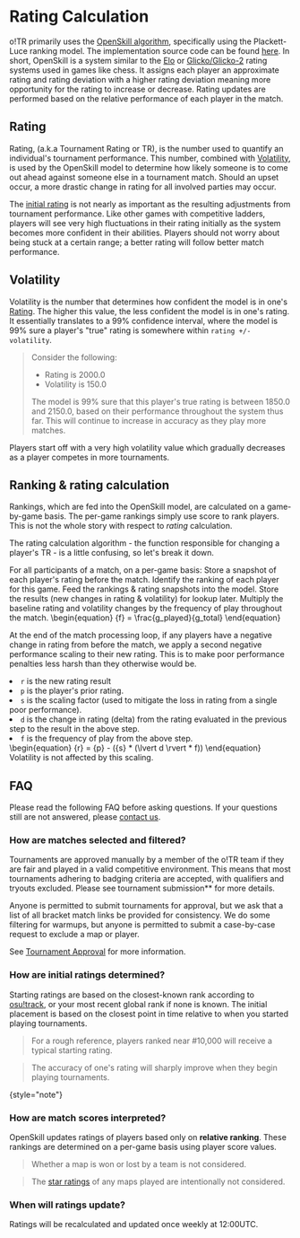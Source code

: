 # Rating Calculation

o!TR primarily uses the [OpenSkill algorithm](https://jmlr.csail.mit.edu/papers/volume12/weng11a/weng11a.pdf), specifically using the Plackett-Luce ranking model. The implementation source code can be found [here](https://crates.io/crates/openskill/0.0.1). In short, OpenSkill is a system similar to the [Elo](https://en.wikipedia.org/wiki/Elo_rating_system) or [Glicko/Glicko-2](https://en.wikipedia.org/wiki/Glicko_rating_system) rating systems used in games like chess. It assigns each player an approximate rating and rating deviation with a higher rating deviation meaning more opportunity for the rating to increase or decrease. Rating updates are performed based on the relative performance of each player in the match.

## Rating

Rating, (a.k.a Tournament Rating or TR), is the number used to quantify an individual's tournament performance. This number, combined with [Volatility](#volatility), is used by the OpenSkill model to determine how likely someone is to come out ahead against someone else in a tournament match. Should an upset occur, a more drastic change in rating for all involved parties may occur.

The [initial rating](#how-are-initial-ratings-determined) is not nearly as important as the resulting adjustments from tournament performance. Like other games with competitive ladders, players will see very high fluctuations in their rating initially as the system becomes more confident in their abilities. Players should not worry about being stuck at a certain range; a better rating will follow better match performance.

## Volatility

Volatility is the number that determines how confident the model is in one's [Rating](#rating). The higher this value, the less confident the model is in one's rating. It essentially translates to a 99% confidence interval, where the model is 99% sure a player's "true" rating is somewhere within `rating +/- volatility`.

> Consider the following:
> 
> * Rating is 2000.0
> * Volatility is 150.0
>
> The model is 99% sure that this player's true rating is between 1850.0 and 2150.0, based on their performance throughout the system thus far. This will continue to increase in accuracy as they play more matches.
> 

Players start off with a very high volatility value which gradually decreases as a player competes in more tournaments.

## Ranking & rating calculation

Rankings, which are fed into the OpenSkill model, are calculated on a game-by-game basis. The per-game rankings simply use score to rank players. This is not the whole story with respect to *rating* calculation.

The rating calculation algorithm - the function responsible for changing a player's TR - is a little confusing, so let's break it down.

For all participants of a match, on a per-game basis:
<procedure>
<step>
Store a snapshot of each player's rating before the match.
</step>
<step>
Identify the ranking of each player for this game.
</step>
<step>
Feed the rankings & rating snapshots into the model.
</step>
<step>
Store the results (new changes in rating & volatility) for lookup later.
</step>
<step>
Multiply the baseline rating and volatility changes by the frequency of play throughout the match.
<code-block lang="tex">
    \begin{equation}
    {f} = \frac{g\_played}{g\_total}
    \end{equation}
</code-block>
</step>
</procedure>

At the end of the match processing loop, if any players have a negative change in rating from before the match, we apply a second negative performance scaling to their new rating. This is to make poor performance penalties less harsh than they otherwise would be.

<list>
<li><code>r</code> is the new rating result</li>
<li><code>p</code> is the player's prior rating.</li>
<li><code>s</code> is the scaling factor (used to mitigate the loss in rating from a single poor performance).</li>
<li><code>d</code> is the change in rating (delta) from the rating evaluated in the previous step to the result in the above step.</li>
<li><code>f</code> is the frequency of play from the above step.</li>
</list>
<code-block lang="tex">
    \begin{equation}
    {r} = {p} - ({s} * (\lvert d \rvert * f))
    \end{equation}
</code-block>
<tip>
Volatility is not affected by this scaling.
</tip>

## FAQ

Please read the following FAQ before asking questions. If your questions still are not answered, please [contact us](Contact.md).

### How are matches selected and filtered?

Tournaments are approved manually by a member of the o!TR team if they are fair and played in a valid competitive environment. This means that most tournaments adhering to badging criteria are accepted, with qualifiers and tryouts excluded. Please see tournament submission** for more details.

Anyone is permitted to submit tournaments for approval, but we ask that a list of all bracket match links be provided for consistency. We do some filtering for warmups, but anyone is permitted to submit a case-by-case request to exclude a map or player.

See [Tournament Approval](Tournament-Approval.md) for more information.

### How are initial ratings determined?

Starting ratings are based on the closest-known rank according to [osu!track](https://github.com/Ameobea/osutrack-api), or your most recent global rank if none is known. The initial placement is based on the closest point in time relative to when you started playing tournaments.

> For a rough reference, players ranked near #10,000 will receive a typical starting rating.

> The accuracy of one's rating will sharply improve when they begin playing tournaments.
>
{style="note"}

### How are match scores interpreted?

OpenSkill updates ratings of players based only on **relative ranking**. These rankings are determined on a per-game basis using player score values.

> Whether a map is won or lost by a team is not considered.
> 

> The [star ratings](https://osu.ppy.sh/wiki/en/Beatmap/Star_rating) of any maps played are intentionally not considered.
>

### When will ratings update?

Ratings will be recalculated and updated once weekly at 12:00UTC.